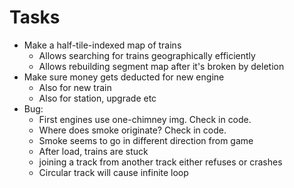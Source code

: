 # Tasks
- Make a half-tile-indexed map of trains
  - Allows searching for trains geographically efficiently
  - Allows rebuilding segment map after it's broken by deletion
- Make sure money gets deducted for new engine
  - Also for new train
  - Also for station, upgrade etc
- Bug:
  - First engines use one-chimney img. Check in code.
  - Where does smoke originate? Check in code.
  - Smoke seems to go in different direction from game
  - After load, trains are stuck
  - joining a track from another track either refuses or crashes
  - Circular track will cause infinite loop
